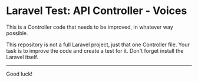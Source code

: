 # Laravel Test: API Controller - Voices

This is a Controller code that needs to be improved, in whatever way possible.

This repository is not a full Laravel project, just that one Controller file.
Your task is to improve the code and create a test for it.
Don't forget install the Laravel itself.

---

Good luck!

